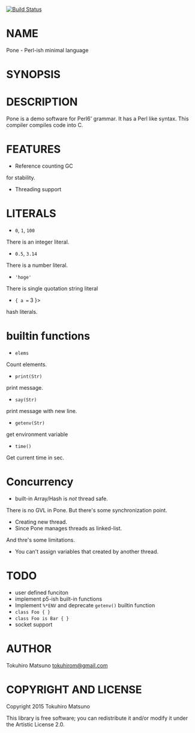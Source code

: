 [![Build Status](https://travis-ci.org/tokuhirom/Pone.svg?branch=master)](https://travis-ci.org/tokuhirom/Pone)

NAME
====

Pone - Perl-ish minimal language

SYNOPSIS
========

DESCRIPTION
===========

Pone is a demo software for Perl6' grammar. It has a Perl like syntax. This compiler compiles code into C.

FEATURES
========

  * Reference counting GC

for stability.

  * Threading support

LITERALS
========

  * `0`, `1`, `100`

There is an integer literal.

  * `0.5`, `3.14`

There is a number literal.

  * `'hoge' `

There is single quotation string literal

  * `{ a =` 3 }>

hash literals.

builtin functions
=================

  * `elems`

Count elements.

  * `print(Str)`

print message.

  * `say(Str)`

print message with new line.

  * `getenv(Str)`

get environment variable

  * `time()`

Get current time in sec.

Concurrency
===========

 * built-in Array/Hash is *not* thread safe.

There is no GVL in Pone. But there's some synchronization point.

 * Creating new thread.
  * Since Pone manages threads as linked-list.

And thre's some limitations.

 * You can't assign variables that created by another thread.

TODO
====

  * user defined funciton
  * implement p5-ish built-in functions
  * Implement `%*ENV` and deprecate `getenv()` builtin function
  * `class Foo { }`
  * `class Foo is Bar { }`
  * socket support

AUTHOR
======

Tokuhiro Matsuno <tokuhirom@gmail.com>

COPYRIGHT AND LICENSE
=====================

Copyright 2015 Tokuhiro Matsuno

This library is free software; you can redistribute it and/or modify it under the Artistic License 2.0.
